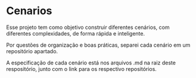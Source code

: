# Cenarios
Esse projeto tem como objetivo construir diferentes cenários, com diferentes complexidades, de forma rápida e inteligente.

Por questões de organização e boas práticas, separei cada cenário em um repositório apartado.

A especificação de cada cenário está nos arquivos .md na raiz deste respositório, junto com o link para os respectivo repositórios.
